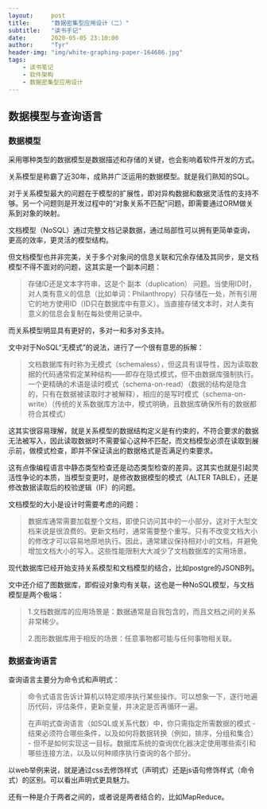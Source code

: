 ```yaml
---
layout:     post
title:      "数据密集型应用设计（二）"
subtitle:   "读书手记"
date:       2020-05-05 23:10:00
author:     "Tyr"
header-img: "img/white-graphing-paper-164686.jpg"
tags:
    - 读书笔记
    - 软件架构
    - 数据密集型应用设计
---
```


## 数据模型与查询语言

### 数据模型

采用哪种类型的数据模型是数据描述和存储的关键，也会影响着软件开发的方式。

关系模型是称霸了近30年，成熟并广泛运用的数据模型。就是我们熟知的SQL。

对于关系模型最大的问题在于模型的扩展性，即对异构数据和数据灵活性的支持不够。另一个问题则是开发过程中的“对象关系不匹配”问题，即需要通过ORM做关系到对象的映射。

文档模型（NoSQL）通过完整文档记录数据，通过局部性可以拥有更简单查询，更高的效率，更灵活的模型结构。

但文档模型也并非完美，关于多个对象间的信息关联和冗余存储及其同步，是文档模型不得不面对的问题，这其实是一个副本问题：

> 存储ID还是文本字符串，这是个 副本（duplication） 问题。当使用ID时，对人类有意义的信息（比如单词：Philanthropy）只存储在一处，所有引用它的地方使用ID（ID只在数据库中有意义）。当直接存储文本时，对人类有意义的信息会复制在每处使用记录中。

而关系模型明显具有更好的，多对一和多对多支持。

文中对于NoSQL“无模式”的说法，进行了一个很有意思的拆解：

> 文档数据库有时称为无模式（schemaless），但这具有误导性，因为读取数据的代码通常假定某种结构——即存在隐式模式，但不由数据库强制执行。一个更精确的术语是读时模式（schema-on-read）（数据的结构是隐含的，只有在数据被读取时才被解释），相应的是写时模式（schema-on-write）（传统的关系数据库方法中，模式明确，且数据库确保所有的数据都符合其模式）

这其实很容易理解，就是关系模型的数据结构定义是有约束的，不符合要求的数据无法被写入，因此读取数据时不需要留心这种不匹配，而文档模型必须在读取到展示前，做模式检查，即并不保证读出的数据格式是否满足约束要求。

这有点像编程语言中静态类型检查还是动态类型检查的差异。这其实也就是引起灵活性争论的本质，当模型变更时，是修改数据模型的模式（ALTER TABLE），还是修改数据读取后的校验逻辑（IF）的问题。

文档模型的大小是设计时需要考虑的问题：

> 数据库通常需要加载整个文档，即使只访问其中的一小部分，这对于大型文档来说是很浪费的。更新文档时，通常需要整个重写。只有不改变文档大小的修改才可以容易地原地执行。因此，通常建议保持相对小的文档，并避免增加文档大小的写入。这些性能限制大大减少了文档数据库的实用场景。

现代数据库已经开始支持关系模型和文档模型的结合，比如postgre的JSONB列。

文中还介绍了图数据库，即假设对象均有关联，这也是一种NoSQL模型，与文档模型是两个极端：

> 1.文档数据库的应用场景是：数据通常是自我包含的，而且文档之间的关系非常稀少。
>
> 2.图形数据库用于相反的场景：任意事物都可能与任何事物相关联。

### 数据查询语言

查询语言主要分为命令式和声明式：

> 命令式语言告诉计算机以特定顺序执行某些操作。可以想象一下，逐行地遍历代码，评估条件，更新变量，并决定是否再循环一遍。
>
> 在声明式查询语言（如SQL或关系代数）中，你只需指定所需数据的模式 - 结果必须符合哪些条件，以及如何将数据转换（例如，排序，分组和集合） - 但不是如何实现这一目标。数据库系统的查询优化器决定使用哪些索引和哪些连接方法，以及以何种顺序执行查询的各个部分。

以web举例来说，就是通过css去修饰样式（声明式）还是js语句修饰样式（命令式）的区别。可以看出声明式更具魅力。

还有一种是介于两者之间的，或者说是两者结合的，比如MapReduce。